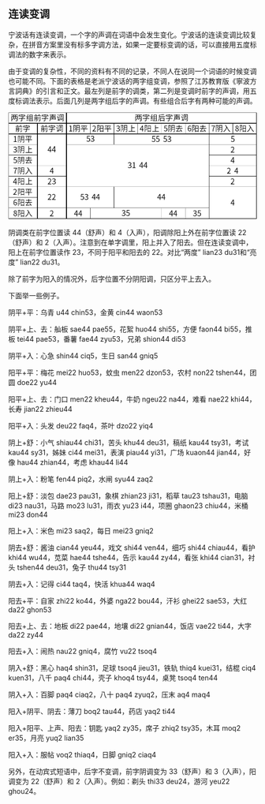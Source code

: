 ## 连读变调

宁波话有连读变调，一个字的声调在词语中会发生变化。宁波话的连读变调比较复杂，在拼音方案里没有标多字调方法，如果一定要标变调的话，可以直接用五度标调法的数字来表示。

由于变调的复杂性，不同的资料有不同的记录，不同人在说同一个词语的时候变调也可能不同。下面的表格是老派宁波话的两字组变调，参照了江苏教育版《寧波方言詞典》的引言和正文。最左列是前字的调类，第二列是变调时前字的声调，用五度标调法表示。后面几列是两字组后字的声调。有些组合后字有两种可能的声调。

![两字组变调](两字组变调.png)

阴调类在前字位置读 44（舒声）和 4（入声），阳调除阳上外在前字位置读 22（舒声）和 2（入声）。注意到在单字调里，阳上并入了阳去。但在连读变调中，阳上在前字位置读作 23，不同于阳平和阳去的 22。对比“两度” lian23 du31和“亮度” lian22 du31。

除了前字为阳入的情况外，后字位置不分阴阳调，只区分平上去入。

下面举一些例子。

阴平+平：乌青 u44 chin53，金黄 cin44 waon53

阴平+上、去：舢板 sae44 pae55，花絮 huo44 shi55，方便 faon44 bi55，推板 tei44 pae53，番薯 fae44 zyu53，兄弟 shion44 di53

阴平+入：心急 shin44 ciq5，生日 san44 gniq5

阳平+平：梅花 mei22 huo53，蚊虫 men22 dzon53，农村 non22 tshen44，团圆 doe22 yu44

阳平+上、去：门口 men22 kheu44，牛奶 ngeu22 na44，难看 nae22 khi44，长寿 jian22 zhieu44

阳平+入：头发 deu22 faq4，茶叶 dzo22 yiq4

阴上+舒：小气 shiau44 chi31，苦头 khu44 deu31，稿纸 kau44 tsy31，考试 kau44 sy31，姊妹 ci44 mei31，表演 piau44 yi31，广场 kuaon44 jian44，好像 hau44 zhian44，考虑 khau44 li44

阴上+入：粉笔 fen44 piq2，水闸 syu44 zaq2

阳上+舒：淡包 dae23 pau31，象棋 zhian23 ji31，稻草 tau23 tshau31，电脑 di23 nau31，马路 mo23 lu31，雨衣 yu23 i44，项圈 ghaon23 chiu44，米桶 mi23 don44

阳上+入：米色 mi23 saq2，每日 mei23 gniq2

阴去+舒：酱油 cian44 yeu44，戏文 shi44 ven44，细巧 shi44 chiau44，看护 khi44 wu44，苋菜 hae44 tshe44，告示 kau44 zy44，看张 khi44 cian31，衬头 tshen44 deu31，兔子 thu44 tsy31

阴去+入：记得 ci44 taq4，快活 khua44 waq4

阳去+平：自家 zhi22 ko44，外婆 nga22 bou44，汗衫 ghei22 sae53，大红 da22 ghon53

阳去+上、去：地板 di22 pae44，地壤 di22 gnian44，饭店 vae22 ti44，大字 da22 zy44

阳去+入：闹热 nau22 gniq4，腐竹 vu22 tsoq4

阴入+舒：黑心 haq4 shin31，足球 tsoq4 jieu31，铁轨 thiq4 kuei31，结棍 ciq4 kuen31，八千 paq4 chi44，壳子 khoq4 tsy44，桌凳 tsoq4 ten44

阴入+入：百脚 paq4 ciaq2，八十 paq4 zyuq2，压末 aq4 maq4

阳入+阴平、阴去：薄刀 boq2 tau44，药店 yaq2 ti44

阳入+阳平、上声、阳去：钥匙 yaq2 zy35，席子 zhiq2 tsy35，木耳 moq2 er35，月亮 yuq2 lian35

阳入+入：服帖 voq2 thiaq4，日脚 gniq2 ciaq4



另外，在动宾式短语中，后字不变调，前字阴调变为 33（舒声）和 3（入声），阳调变为 22（舒声）和 2（入声）。例如：剃头 thi33 deu24，游河 yeu22 ghou24。

